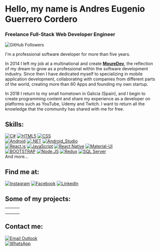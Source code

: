 # Hello, my name is Andres Eugenio Guerrero Cordero
### Freelance Full-Stack Web Developer Engineer

![GitHub Followers](https://img.shields.io/github/followers/andresgc04?style=social)

I'm a professional software developer for more than five years.

In 2014 I left my job at a multinational and create [**MoureDev**](https://mouredev.com), the reflection of my dream to grow as a professional within the software development industry.
Since then I have dedicated myself to specializing in mobile application development, collaborating with companies from different parts of the world, creating more than 60 Apps and founding my own startup.

In 2018 I return to my small hometown in Galicia (Spain), and I begin to create programming content and share my experience as a developer on platforms such as YouTube, Udemy and Twitch. I want to return all the knowledge that the community has shared with me for free.

## Skills:
[![C#](https://img.shields.io/badge/C%23-239120?style=for-the-badge&logo=c-sharp&logoColor=white&labelColor=101010)]()
[![HTML5](https://img.shields.io/badge/HTML5-E34F26?style=for-the-badge&logo=html5&logoColor=white&labelColor=101010)]()
[![CSS](https://img.shields.io/badge/CSS-239120?&style=for-the-badge&logo=css3&logoColor=white&labelColor=101010)]()
</br>
[![Android](https://img.shields.io/badge/Android-3DDC84?style=for-the-badge&logo=android&logoColor=white&labelColor=101010)]()
[![.NET](https://img.shields.io/badge/.NET-5C2D91?style=for-the-badge&logo=.net&logoColor=white&labelColor=101010)]()
[![Android_Studio](https://img.shields.io/badge/Android_Studio-3DDC84?style=for-the-badge&logo=android-studio&logoColor=white&labelColor=101010)]()
</br>
[![React.js](https://img.shields.io/badge/React-20232A?style=for-the-badge&logo=react&logoColor=61DAFB&labelColor=101010)]()
[![JavaScript](https://img.shields.io/badge/JavaScript-F7DF1E?style=for-the-badge&logo=javascript&logoColor=white&labelColor=101010)]()
[![React Native](https://img.shields.io/badge/React_Native-20232A?style=for-the-badge&logo=react&logoColor=61DAFB&labelColor=101010)]()
[![Material-UI](https://img.shields.io/badge/Material--UI-0081CB?style=for-the-badge&logo=material-ui&logoColor=white&labelColor=101010)]()
</br>
[![BOOTSTRAP](https://img.shields.io/badge/Bootstrap-563D7C?style=for-the-badge&logo=bootstrap&logoColor=white&labelColor=101010)]()
[![Node.JS](https://img.shields.io/badge/Node.JS-339933?style=for-the-badge&logo=node.js&logoColor=white&labelColor=101010)]()
[![Redux](https://img.shields.io/badge/Redux-593D88?style=for-the-badge&logo=redux&logoColor=white&labelColor=101010)]()
[![SQL Server](https://img.shields.io/badge/Microsoft%20SQL%20Server-CC2927?style=for-the-badge&logo=microsoft%20sql%20server&logoColor=white&labelColor=101010)]()
</br>
And more...

## Find me at:

[![Instagram](https://img.shields.io/badge/Instagram-@andresgc07-E4405F?style=for-the-badge&logo=instagram&logoColor=white&labelColor=101010)](https://www.instagram.com/andresgc07)
[![Facebook](https://img.shields.io/badge/Facebook-@AndresGc1997-1877F2?style=for-the-badge&logo=facebook&logoColor=white&labelColor=101010)](https://www.facebook.com/AndresGc1997)
[![LinkedIn](https://img.shields.io/badge/LinkedIn-Andrés_Eugenio_Guerrero_Cordero-0077B5?style=for-the-badge&logo=linkedin&logoColor=white&labelColor=101010)](https://www.linkedin.com/in/andr%C3%A9seugenioguerrerocordero)

## Some of my projects:

<table style="width:100%">
  <tr>
    <td>
	<a href="">
  		<img src="">
	</a>
	</td>
    <td>
	<a href="">
  		<img src="">
	</a>
	</td>
    <td>
	<a href="">
  		<img src="">
	</a>
	</td>
  </tr>
  <tr>
    <td>
	<a href="">
  		<img src="">
	</a>
	</td>
	<td>
	<a href="">
  		<img src="">
	</a>
	</td>
   <td>
	<a href="">
  		<img src="">
	</a>
	</td>
  </tr>
    <tr>
    <td>
	<a href="">
  		<img src="">
	</a>
	</td>
	<td>
	<a href="">
  		<img src="">
	</a>
	</td>
   <td>
	<a href="">
  		<img src="">
	</a>
	</td>
  </tr>
</table>
</table>


## Contact me:

[![Email Outlook](https://img.shields.io/badge/Microsoft_Outlook-0078D4?style=for-the-badge&logo=microsoft-outlook&logoColor=white&labelColor=101010)](mailto:andresgc1997@outlook.com)
</br>
[![WhatsApp](https://img.shields.io/badge/WhatsApp-25D366?style=for-the-badge&logo=whatsapp&logoColor=white&labelColor=101010)](https://wa.me/343001234567?text=Quiero%20comunicarme%20contigo%20para%20más%20información)
